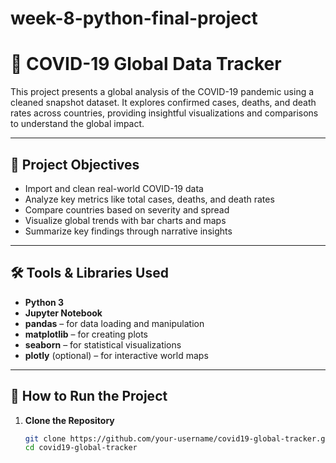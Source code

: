 # week-8-python-final-project

# 🦠 COVID-19 Global Data Tracker

This project presents a global analysis of the COVID-19 pandemic using a cleaned snapshot dataset. It explores confirmed cases, deaths, and death rates across countries, providing insightful visualizations and comparisons to understand the global impact.

---

## 📌 Project Objectives

- Import and clean real-world COVID-19 data
- Analyze key metrics like total cases, deaths, and death rates
- Compare countries based on severity and spread
- Visualize global trends with bar charts and maps
- Summarize key findings through narrative insights

---

## 🛠️ Tools & Libraries Used

- **Python 3**
- **Jupyter Notebook**
- **pandas** – for data loading and manipulation
- **matplotlib** – for creating plots
- **seaborn** – for statistical visualizations
- **plotly** (optional) – for interactive world maps

---

## 🚀 How to Run the Project

1. **Clone the Repository**  
   ```bash
   git clone https://github.com/your-username/covid19-global-tracker.git
   cd covid19-global-tracker
